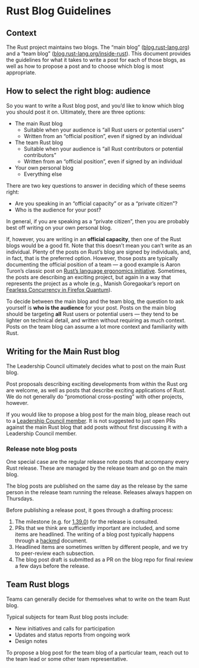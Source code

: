 # Rust Blog Guidelines

## Context

The Rust project maintains two blogs.
The “main blog” ([blog.rust-lang.org](https://blog.rust-lang.org/index.html))
and a “team blog”
([blog.rust-lang.org/inside-rust](https://blog.rust-lang.org/inside-rust/)).
This document provides the guidelines for what it takes to write
a post for each of those blogs, as well as how to propose a post and to choose which blog is most
appropriate.

## How to select the right blog: audience

So you want to write a Rust blog post, and you’d like to know which blog you should post it on.
Ultimately, there are three options:

- The main Rust blog
    - Suitable when your audience is “all Rust users or potential users”
    - Written from an “official position”, even if signed by an individual
- The team Rust blog
    - Suitable when your audience is “all Rust contributors or potential contributors”
    - Written from an “official position”, even if signed by an individual
- Your own personal blog
    - Everything else

There are two key questions to answer in deciding which of these seems right:

- Are you speaking in an “official capacity” or as a “private citizen”?
- Who is the audience for your post?

In general, if you are speaking as a “private citizen”, then you are probably best off writing on
your own personal blog.

If, however, you are writing in an **official capacity**, then one of the Rust blogs would be a
good fit. Note that this doesn’t mean you can’t write as an individual. Plenty of the posts on
Rust’s blog are signed by individuals, and, in fact, that is the preferred option. However, those
posts are typically documenting the official position of a team — a good example is Aaron Turon’s
classic post on [Rust’s language ergonomics
initiative](https://blog.rust-lang.org/2017/03/02/lang-ergonomics.html). Sometimes, the posts are
describing an exciting project, but again in a way that represents the project as a whole (e.g.,
Manish Goregaokar’s report on [Fearless Concurrency in Firefox
Quantum](https://blog.rust-lang.org/2017/11/14/Fearless-Concurrency-In-Firefox-Quantum.html)).

To decide between the main blog and the team blog, the question to ask yourself is **who is the
audience** for your post. Posts on the main blog should be targeting **all** Rust users or
potential users — they tend to be lighter on technical detail, and written without requiring as
much context. Posts on the team blog can assume a lot more context and familiarity with Rust.

## Writing for the Main Rust blog

The Leadership Council ultimately decides what to post on the main Rust blog.

Post proposals describing exciting developments from within the Rust org are welcome, as well as
posts that describe exciting applications of Rust. We do not generally do “promotional
cross-posting” with other projects, however.

If you would like to propose a blog post for the main blog,
please reach out to a [Leadership Council member](https://www.rust-lang.org/governance/teams/leadership-council).
It is not suggested to just open PRs against the main Rust blog that add posts without first discussing it with a Leadership Council member.

### Release note blog posts

One special case are the regular release note posts that accompany every Rust release. These are
managed by the release team and go on the main blog.

The blog posts are published on the same day as the release by the same person in the release team
running the release. Releases always happen on Thursdays.

Before publishing a release post, it goes through a drafting process:

1. The milestone (e.g. for [1.39.0]) for the release is consulted.
2. PRs that we think are sufficiently important are included, and some items are headlined.
   The writing of a blog post typically happens through a [hackmd](https://hackmd.io/) document.
3. Headlined items are sometimes written by different people, and we try to peer-review each
   subsection.
4. The blog post draft is submitted as a PR on the blog repo for final review a few days before the
   release.

[1.39.0]: https://github.com/rust-lang/rust/milestone/66?closed=1

## Team Rust blogs

Teams can generally decide for themselves what to write on the team Rust blog.

Typical subjects for team Rust blog posts include:

- New initiatives and calls for participation
- Updates and status reports from ongoing work
- Design notes

To propose a blog post for the team blog of a particular team, reach out to the team lead or some
other team representative.
